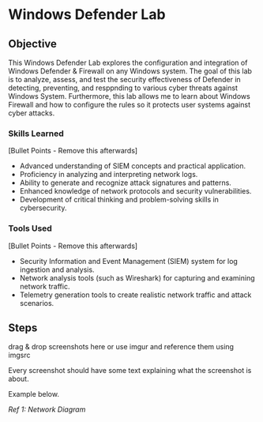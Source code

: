# Windows Defender Lab

## Objective
This Windows Defender Lab explores the configuration and integration of Windows Defender & Firewall on any Windows system. The goal of this lab is to analyze, assess, and test the security effectiveness of Defender in detecting, preventing, and resppnding to various cyber threats against Windows System. Furthermore, this lab allows me to learn about Windows Firewall and how to configure the rules so it protects user systems against cyber attacks.

### Skills Learned
[Bullet Points - Remove this afterwards]

- Advanced understanding of SIEM concepts and practical application.
- Proficiency in analyzing and interpreting network logs.
- Ability to generate and recognize attack signatures and patterns.
- Enhanced knowledge of network protocols and security vulnerabilities.
- Development of critical thinking and problem-solving skills in cybersecurity.

### Tools Used
[Bullet Points - Remove this afterwards]

- Security Information and Event Management (SIEM) system for log ingestion and analysis.
- Network analysis tools (such as Wireshark) for capturing and examining network traffic.
- Telemetry generation tools to create realistic network traffic and attack scenarios.

## Steps
drag & drop screenshots here or use imgur and reference them using imgsrc

Every screenshot should have some text explaining what the screenshot is about.

Example below.

*Ref 1: Network Diagram*

